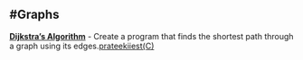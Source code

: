 #Graphs
--------

[**Dijkstra’s Algorithm**](https://github.com/prateekiiest/SelfProjects/blob/master/1.c) - Create a program that finds the shortest path through a graph using its edges.[prateekiiest(C)](https://github.com/prateekiiest/SelfProjects/blob/master/1.c)
